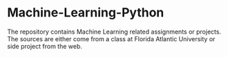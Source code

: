 # Machine-Learning-Python

The repository contains Machine Learning related assignments or projects. The sources are either come from a class at Florida Atlantic University or side project from the web.